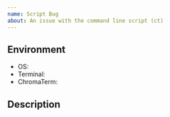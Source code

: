```yaml
---
name: Script Bug
about: An issue with the command line script (ct)
---
```


## Environment
* OS: <!-- e.g. macOS 10.15.4 -->
* Terminal: <!-- e.g. built-in Terminal app -->
* ChromaTerm: <!-- e.g. 0.6.0 (pip3 show chromaterm) -->

## Description
<!-- Please describe the issue and any related configuration causing it -->
